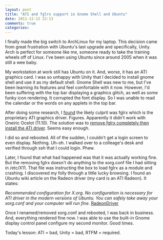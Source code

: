 ```yaml
---
layout: post
title: "ATI and fglrx support in Gnome Shell and Ubuntu"
date: 2011-12-12 22:13
comments: true
categories: 
---
```

I finally made the big switch to ArchLinux for my laptop. This decision came from great frustration with Ubuntu's last upgrade and specifically, Unity. Arch is perfect for someone like me, someone ready to take the training wheels off of Linux. I've been using Ubuntu since around 2005 when it was still a wee baby.

My workstation at work still has Ubuntu on it. And, worse, it has an ATI graphics card. I was so unhappy with Unity that I decided to install gnome shell and use it as my default shell. Gnome Shell was new to me, but I've been learning its features and feel comfortable with it now. However, I'd been suffering with the top bar displaying a graphics glitch, as well as some funky icon rendering. It corrupted the font display. So I was unable to read the calendar or the words on any applets in the top bar.

After doing some research, I [found](http://ubuntuforums.org/showthread.php?t=1859626) the likely culprit was fglrx which is the proprietary ATI graphics driver. Figures. Apparently it didn't work with Oneiric Ocelot (11.10). The solution was to [remove fglrx completely then install the ATI driver](https://wiki.ubuntu.com/X/Troubleshooting/FglrxInteferesWithRadeonDriver#Problem:__Need_to_fully_remove_-fglrx_and_reinstall_-ati_from_scratch). Seems easy enough.

I did so and rebooted. All of the sudden, I couldn't get a login screen to even display. Nothing. Uh-oh. I walked over to a colleage's desk and verified through ssh that I could login. Phew.

Later, I found that what had happened was that it was actually working fine. But the removing fglrx doesn't do anything to the xorg.conf file I had sitting in /etc/X11. That file was instructing the box to load fglrx as a module and crashing. I discovered my folly through a little lucky browsing. I found an Ubuntu wiki article on the Radeon driver (my card is an ATI Radeon). It states:

*Recommended configuration for X.org. No configuration is necessary for ATI driver in the modern versions of Ubuntu. You can safely take away your xorg.conf and your computer will run fine.*
[RadeonDriver](https://help.ubuntu.com/community/RadeonDriver, "RadeonDriver") 

Once I renamed/removed xorg.conf and rebooted, I was back in business. And, everything rendered fine now. I was able to use the built-in Gnome display control panel configure my second monitor. Good times. 

Today's lesson: ATI = bad, Unity = bad, RTFM = required.


